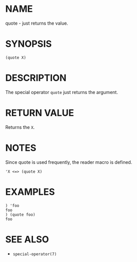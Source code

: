 # NAME
quote - just returns the value.

# SYNOPSIS

    (quote X)

# DESCRIPTION
The special operator `quote` just returns the argument.

# RETURN VALUE
Returns the `X`.

# NOTES
Since quote is used frequently, the reader macro is defined.

    'X <=> (quote X)

# EXAMPLES

    ) 'foo
    foo
    ) (quote foo)
    foo

# SEE ALSO
- `special-operator(7)`
